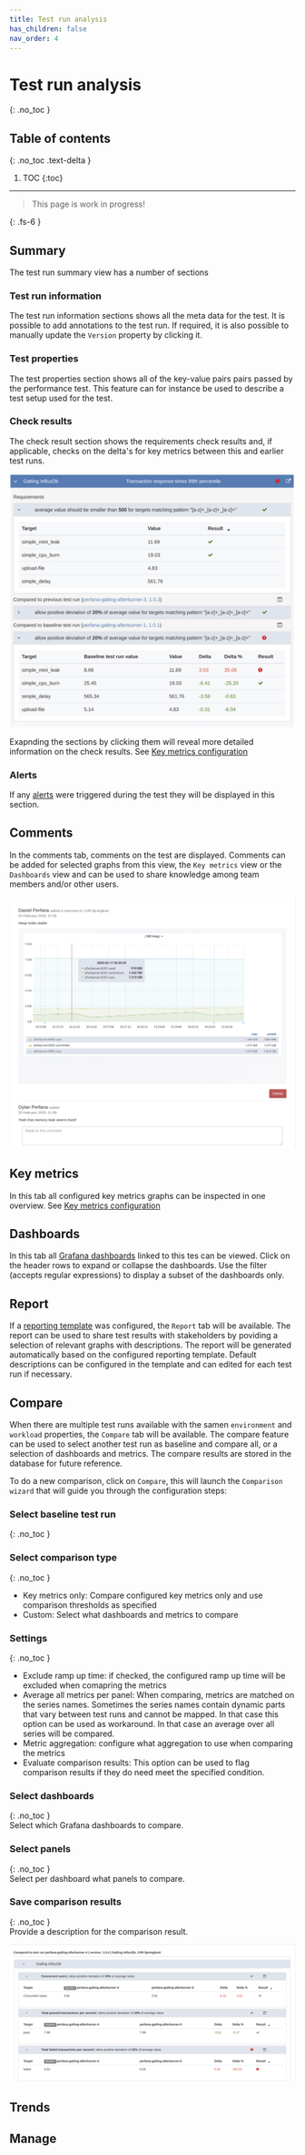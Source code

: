 ```yaml
---
title: Test run analysis
has_children: false
nav_order: 4
---
```


# Test run analysis
{: .no_toc }

## Table of contents
{: .no_toc .text-delta }

1. TOC
{:toc}


---

> This page is work in progress!

{: .fs-6 }

## Summary

The test run summary view has a number of sections

### Test run information

The test run information sections shows all the meta data for the test. It is possible to add annotations to the test run. If required, it is also possible to manually update the `Version` property by clicking it.

### Test properties

The test properties section shows all of the key-value pairs pairs passed by the performance test. This feature can for instance be used to describe a test setup used for the test.

### Check results

The check result section shows the requirements check results and, if applicable, checks on the delta's for key metrics between this and earlier test runs.

![Check results](../images/check-results.png)

Exapnding the sections by clicking them will reveal more detailed information on the check results. See [Key metrics configuration](https://perfana.github.io/perfana-docs/docs/testconfiguration/testconfiguration.html#key-metrics)

### Alerts

If any [alerts](https://perfana.github.io/perfana-docs/docs/alerts/alerts.html) were triggered during the test they will be displayed in this section.

## Comments

In the comments tab, comments on the test are displayed. Comments can be added for selected graphs from this view, the `Key metrics` view or the `Dashboards` view and can be used to share knowledge among team members and/or other users.

![Comments](../images/comments.png)


## Key metrics

In this tab all configured key metrics graphs can be inspected in one overview. See [Key metrics configuration](https://perfana.github.io/perfana-docs/docs/testconfiguration/testconfiguration.html#key-metrics)


## Dashboards

In this tab all [Grafana dashboards](https://perfana.github.io/perfana-docs/docs/testconfiguration/testconfiguration.html#grafana-dashboards) linked to this tes can be viewed. Click on the header rows to expand or collapse the dashboards. Use the filter (accepts regular expressions) to display a subset of the dashboards only. 

## Report

If a [reporting template](https://perfana.github.io/perfana-docs/docs/testconfiguration/testconfiguration.html#reporting-template) was configured, the `Report` tab will be available. The report can be used to share test results with stakeholders by poviding a selection of relevant graphs with descriptions. The report will be generated automatically based on the configured reporting template. Default descriptions can be configured in the template and can edited for each test run if necessary.

## Compare

When there are multiple test runs available with the samen `environment` and `workload` properties, the `Compare` tab will be available. The compare feature can be used to select another test run as baseline and compare all, or a selection of dashboards and metrics. The compare results are stored in the database for future reference.

To do a new comparison, click on `Compare`, this will launch the `Comparison wizard` that will guide you through the configuration steps:

### Select baseline test run
{: .no_toc }
### Select comparison type
{: .no_toc }
* Key metrics only: Compare configured key metrics only and use comparison thresholds as specified
* Custom: Select what dashboards and metrics to compare
### Settings
{: .no_toc }  
* Exclude ramp up time: if checked, the configured ramp up time will be excluded when comapring the metrics
* Average all metrics per panel: When comparing, metrics are matched on the series names. Sometimes the series names contain dynamic parts that vary between test runs and cannot be mapped. In that case this option can be used as workaround. In that case an average over all series will be compared.
* Metric aggregation: configure what aggregation to use when comparing the metrics
* Evaluate comparison results: This option can be used to flag comparison results if they do need meet the specified condition.
### Select dashboards
{: .no_toc }  
Select which Grafana dashboards to compare.
### Select panels
{: .no_toc }  
Select per dashboard what panels to compare.
### Save comparison results
{: .no_toc }  
Provide a description for the comparison result.


![Compare results](../images/compare-results.png)


## Trends

## Manage